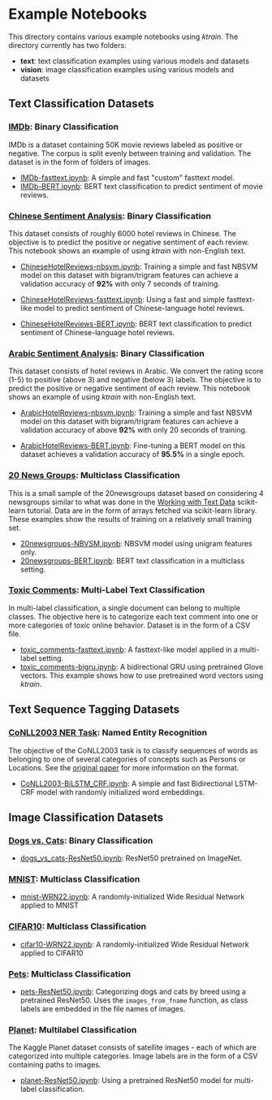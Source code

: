 # Example Notebooks

This directory contains various example notebooks using *ktrain*.  The directory currently has two folders:
- **text**:  text classification examples using various models and datasets
- **vision**:  image classification examples using various models and datasets

## Text Classification Datasets

### [IMDb](https://ai.stanford.edu/~amaas/data/sentiment/):  Binary Classification

IMDb is a dataset containing 50K movie reviews labeled as positive or negative.  The corpus is split evenly between training and validation.
The dataset is in the form of folders of images.

- [IMDb-fasttext.ipynb](https://github.com/amaiya/ktrain/tree/master/examples/text):  A simple and fast "custom" fasttext model.
- [IMDb-BERT.ipynb](https://github.com/amaiya/ktrain/tree/master/examples/text):  BERT text classification to predict sentiment of movie reviews.


### [Chinese Sentiment Analysis](https://github.com/Tony607/Chinese_sentiment_analysis/tree/master/data/ChnSentiCorp_htl_ba_6000):  Binary Classification

This dataset consists of roughly 6000 hotel reviews in Chinese.  The objective is to predict the positive or negative sentiment of each review. This notebook shows an example of using *ktrain* with non-English text.

- [ChineseHotelReviews-nbsvm.ipynb](https://github.com/amaiya/ktrain/tree/master/examples/text):  Training a simple and fast NBSVM model on this dataset with bigram/trigram features can achieve a validation accuracy of **92%** with only 7 seconds of training.  

- [ChineseHotelReviews-fasttext.ipynb](https://github.com/amaiya/ktrain/tree/master/examples/text):  Using a fast and simple fasttext-like model to predict sentiment of Chinese-language hotel reviews. 

- [ChineseHotelReviews-BERT.ipynb](https://github.com/amaiya/ktrain/tree/master/examples/text):  BERT text classification to predict sentiment of Chinese-language hotel reviews.


### [Arabic Sentiment Analysis](https://github.com/elnagara/HARD-Arabic-Dataset):  Binary Classification

This dataset consists of hotel reviews in Arabic.  We convert the rating score (1-5) to positive (above 3) and negative (below 3) labels.  The objective is to predict the positive or negative sentiment of each review. This notebook shows an example of using *ktrain* with non-English text.

- [ArabicHotelReviews-nbsvm.ipynb](https://github.com/amaiya/ktrain/tree/master/examples/text):  Training a simple and fast NBSVM model on this dataset with bigram/trigram features can achieve a validation accuracy of above **92%** with only 20 seconds of training.  

- [ArabicHotelReviews-BERT.ipynb](https://github.com/amaiya/ktrain/tree/master/examples/text):  Fine-tuning a BERT model on this dataset achieves a validation accuracy of **95.5%** in a single epoch.  



### [20 News Groups](http://qwone.com/~jason/20Newsgroups/): Multiclass Classification
This is a small sample of the 20newsgroups dataset based on considering 4 newsgroups similar to what was done in the
[Working with Text Data](https://scikit-learn.org/stable/tutorial/text_analytics/working_with_text_data.html) scikit-learn tutorial. 
Data are in the form of arrays fetched via scikit-learn library.
These examples show the results of training on a relatively small training set.
- [20newsgroups-NBVSM.ipynb](https://github.com/amaiya/ktrain/tree/master/examples/text):  NBSVM model using unigram features only.
- [20newsgroups-BERT.ipynb](https://github.com/amaiya/ktrain/tree/master/examples/text):  BERT text classification in a multiclass setting.


### [Toxic Comments](https://www.kaggle.com/c/jigsaw-toxic-comment-classification-challenge):  Multi-Label Text Classification
In multi-label classification, a single document can belong to multiple classes.  The objective here is
to categorize each text comment into one or more categories of toxic online behavior.
Dataset is in the form of a CSV file.
- [toxic_comments-fasttext.ipynb](https://github.com/amaiya/ktrain/tree/master/examples/text):  A fasttext-like model applied in a multi-label setting.
- [toxic_comments-bigru.ipynb](https://github.com/amaiya/ktrain/tree/master/examples/text):  A bidirectional GRU using pretrained Glove vectors. This example shows how to use pretreained word vectors using *ktrain*.


## Text Sequence Tagging Datasets
### [CoNLL2003 NER Task](https://github.com/amaiya/ktrain/tree/master/ktrain/tests/conll2003):  Named Entity Recognition
The objective of the CoNLL2003 task is to classify sequences of words as belonging to one of several categories of concepts such as Persons or Locations. See the [original paper](https://www.aclweb.org/anthology/W03-0419) for more information on the format.

- [CoNLL2003-BiLSTM_CRF.ipynb](https://github.com/amaiya/ktrain/tree/master/examples/text):  A simple and fast Bidirectional LSTM-CRF model with randomly initialized word embeddings.


## Image Classification Datasets

### [Dogs vs. Cats](https://www.kaggle.com/c/dogs-vs-cats):  Binary Classification
- [dogs_vs_cats-ResNet50.ipynb](https://github.com/amaiya/ktrain/tree/master/examples/vision):  ResNet50 pretrained on ImageNet.  

### [MNIST](http://yann.lecun.com/exdb/mnist/):  Multiclass Classification
- [mnist-WRN22.ipynb](https://github.com/amaiya/ktrain/tree/master/examples/vision):  A randomly-initialized Wide Residual Network applied to MNIST

### [CIFAR10](https://www.cs.toronto.edu/~kriz/cifar.html):  Multiclass Classification
- [cifar10-WRN22.ipynb](https://github.com/amaiya/ktrain/tree/master/examples/vision):  A randomly-initialized Wide Residual Network applied to CIFAR10


### [Pets](https://www.robots.ox.ac.uk/~vgg/data/pets/): Multiclass Classification
- [pets-ResNet50.ipynb](https://github.com/amaiya/ktrain/tree/master/examples/vision):  Categorizing dogs and cats by breed using a pretrained ResNet50. Uses the `images_from_fname` function, as class labels are embedded in the file names of images.


### [Planet](https://www.kaggle.com/c/planet-understanding-the-amazon-from-space): Multilabel Classification
The Kaggle Planet dataset consists of satellite images - each of which are categorized into multiple categories.
Image labels are in the form of a CSV containing paths to images.
- [planet-ResNet50.ipynb](https://github.com/amaiya/ktrain/tree/master/examples/vision):  Using a pretrained ResNet50 model for multi-label classification.



